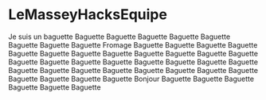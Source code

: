 # LeMasseyHacksEquipe
Je suis un baguette
Baguette
Baguette
Baguette
Baguette
Baguette
Baguette
Baguette
Baguette
Fromage
Baguette
Baguette
Baguette
Baguette
Baguette
Baguette
Baguette
Baguette
Baguette
Baguette
Baguette
Baguette
Baguette
Baguette
Baguette
Baguette
Baguette
Baguette
Baguette
Baguette
Baguette
Baguette
Baguette
Baguette
Baguette
Baguette
Baguette
Baguette
Baguette
Baguette
Baguette
Baguette
Bonjour
Baguette
Baguette
Baguette
Baguette
Baguette
Baguette
